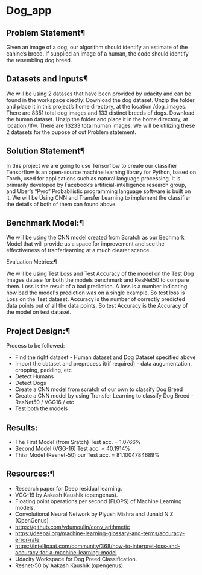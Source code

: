 # Dog_app

## Problem Statement¶

Given an image of a dog, our algorithm should identify an estimate of the canine’s breed. If supplied an image of a human, the code should identify the resembling dog breed.

## Datasets and Inputs¶

We will be using 2 datases that have been provided by udacity and can be found in the workspace diectly:
Download the dog dataset. Unzip the folder and place it in this project’s home directory, at the location /dog_images.
There are 8351 total dog images and 133 distinct breeds of dogs.
Download the human dataset. Unzip the folder and place it in the home directory, at location /lfw.
There are 13233 total human images.
We will be utilizing these 2 datasets for the pupose of out Problem statement.



## Solution Statement¶

In this project we are going to use Tensorflow to create our classifier Tensorflow is an open-source machine learning library for Python, based on Torch, used for applications such as natural language processing. It is primarily developed by Facebook’s artificial-intelligence research group, and Uber’s “Pyro” Probabilistic programming language software is built on it.
We will be Using CNN and Transfer Learning to implement the classifier the details of both of them can found above.

## Benchmark Model:¶

We will be using the CNN model created from Scratch as our Bechmark Model that will provide us a space for improvement and see the effectiveness of tranferlearning at a much clearer scence.


Evaluation Metrics:¶

We will be using Test Loss and Test Accuracy of the model on the Test Dog Images datase for both the models benchmark and ResNet50 to compare them.
Loss is the result of a bad prediction. A loss is a number indicating how bad the model's prediction was on a single example. So test loss is Loss on the Test dataset.
Accuracy is the number of correctly predicted data points out of all the data points, So test Accuracy is the Accuracy of the model on test dataset.

## Project Design:¶

Process to be followed:
- Find the right dataset - Human dataset and Dog Dataset specified above
- Import the dataset and preprocess it(if required) - data augumentation, cropping, padding, etc
- Detect Humans
- Detect Dogs
- Create a CNN model from scratch of our own to classify Dog Breed
- Create a CNN model by using Transfer Learning to classify Dog Breed - ResNet50 / VGG16 / etc
- Test both the models

## Results:
- The First Model (from Sratch) Test acc. = 1.0766%
- Second Model (VGG-16) Test acc. = 40.1914%
- Thisr Model (Resnet-50) our Test acc. = 81.1004784689%

## Resources:¶

- Research paper for Deep residual learning.
- VGG-19 by Aakash Kaushik (opengenus).
- Floating point operations per second (FLOPS) of Machine Learning models.
- Convolutional Neural Network by Piyush Mishra and Junaid N Z (OpenGenus)
- https://github.com/vdumoulin/conv_arithmetic
- https://deepai.org/machine-learning-glossary-and-terms/accuracy-error-rate
- https://intellipaat.com/community/368/how-to-interpret-loss-and-accuracy-for-a-machine-learning-model
- Udacity Workspace for Dog Preed Classification.
- Resnet-50 by Aakash Kaushik (opengenus).

